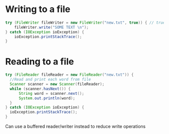 # Writing to a file

```java
try (FileWriter fileWriter = new FileWriter("new.txt", true)) { // true parameter is to append content to file not overwrite
    fileWriter.write("SOME TEXT \n");
} catch (IOException ioException) {
    ioException.printStackTrace();
}
```

# Reading to a file

```java
try (FileReader fileReader = new FileReader("new.txt")) {
  //Read and print each word from file
  Scanner scanner = new Scanner(fileReader);
  while (scanner.hasNext()) {
      String word = scanner.next();
      System.out.println(word);
  }
} catch (IOException ioException) {
  ioException.printStackTrace();
}
```

Can use a buffered reader/writer instead to reduce write operations
